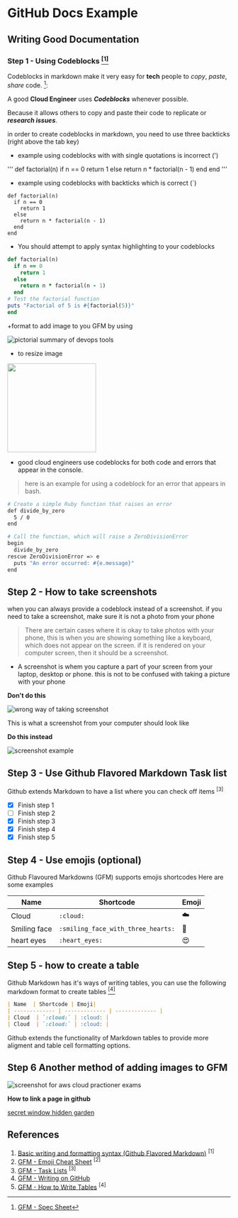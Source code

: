 # GitHub Docs Example

## Writing Good Documentation

### Step 1 - Using Codeblocks [<sup>[1]</sup>](#references)

Codeblocks in markdown make it very easy for **tech** people to _copy_, _paste_, _share_ code. [^1]:

A good __Cloud Engineer__ uses _**Codeblocks**_ whenever possible.

Because it allows others to copy and paste their code to replicate or ***research issues***.

in order to create codeblocks in markdown, you need to use three backticks (right above the tab key)

- example using codeblocks with with single quotations is incorrect (')

'''
def factorial(n)
  if n == 0
    return 1
  else
    return n * factorial(n - 1)
  end
end
'''


* example using codeblocks with backticks which is correct (`)

```
def factorial(n)
  if n == 0
    return 1
  else
    return n * factorial(n - 1)
  end
end
```

+ You should attempt to apply syntax highlighting to your codeblocks

```ruby
def factorial(n)
  if n == 0
    return 1
  else
    return n * factorial(n - 1)
  end
# Test the factorial function
puts "Factorial of 5 is #{factorial(5)}"
end
```

+format to add image to you GFM by using ![]()

![pictorial summary of devops tools](https://github.com/bta001/GitHub-docs-example/assets/125939272/3a682b4a-8823-4eda-bd0a-226f3da24782)

- to resize image
<img width="200px" src="https://github.com/bta001/GitHub-docs-example/assets/125939272/3a682b4a-8823-4eda-bd0a-226f3da24782" />


- good cloud engineers use codeblocks for both code and errors that appear in the console.

> here is an example for using a codeblock for an error that appears in bash.

```bash
# Create a simple Ruby function that raises an error
def divide_by_zero
  5 / 0
end

# Call the function, which will raise a ZeroDivisionError
begin
  divide_by_zero
rescue ZeroDivisionError => e
  puts "An error occurred: #{e.message}"
end
```

## Step 2 - How to take screenshots 

when you can always provide a codeblock instead of a screenshot. if you need to take a screenshot, make sure it is not a photo from your phone

> There are certain cases where it is okay to take photos with your phone, this is when you are showing something like a keyboard, which does not appear on the screen. if it is rendered on your computer screen, then it should be a screenshot.



- A screenshot is whem you capture a part of your screen from your laptop, desktop or phone.
  this is not to be confused with taking a picture with your phone

**Don't do this**

![wrong way of taking screenshot](assest/taking-photo.jpg)


This is what a screenshot from your computer should look like

**Do this instead**

![screenshot example](assest/screenshot.png)


## Step 3 - Use Github Flavored Markdown Task list

Github extends Markdown to have a list where you can check off items <sup> [3] </sup>

- [x] Finish step 1
- [ ] Finish step 2
- [x] Finish step 3
- [x] Finish step 4
- [x] Finish step 5

## Step 4 - Use emojis (optional)
Github Flavoured Markdowns (GFM) supports emojis shortcodes
Here are some examples


| Name  | Shortcode | Emoji|
| ------------- | ------------- | ------------- |
| Cloud  | `:cloud:` | :cloud: |
| Smiling face  | `:smiling_face_with_three_hearts:` |:smiling_face_with_three_hearts:|
| heart eyes | `:heart_eyes:` | :heart_eyes: |

## Step 5 - how to create a table
Github Markdown has it's ways of writing tables, you can use the following markdown format to create tables [<sup> [4] </sup>](#references)
```md
| Name  | Shortcode | Emoji|
| ------------- | ------------- | ------------- |
| Cloud  | `:cloud:` | :cloud: |
| Cloud  | `:cloud:` | :cloud: |
```
Github extends the functionality of Markdown tables to provide more aligment and table cell formatting options.


## Step 6 Another method of adding images to GFM

![screenshot for aws cloud practioner exams](assest/IMG_2780.jpeg)



**How to link a page in github**

[secret window hidden garden](secret-window/hidden.garden.md)

## References 
1. [Basic writing and formatting syntax (Github Flavored Markdown)](https://docs.github.com/en/get-started/writing-on-github/getting-started-with-writing-and-formatting-on-github/basic-writing-and-formatting-syntax) <sup> [1] </sup>
1. [GFM - Emoji Cheat Sheet](https://github.com/ikatyang/emoji-cheat-sheet/blob/master/README.md) <sup> [2] </sup>
1. [GFM - Task Lists](https://docs.github.com/en/get-started/writing-on-github/getting-started-with-writing-and-formatting-on-github/basic-writing-and-formatting-syntax#task-lists) <sup> [3] </sup>
1. [GFM - Writing on GitHub](https://docs.github.com/en/get-started/writing-on-github)
2. [GFM - How to Write Tables](https://github.github.com/gfm/#tables-extension-) <sup> [4] </sup>
[^1]: [GFM - Spec Sheet](https://github.github.com/gfm/)
